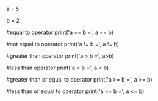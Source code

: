 a = 5

b = 2

#equal to operator
print('a == b =', a == b)

#not equal to operator
print('a != b =', a != b)

#greater than operator
print('a > b =', a>b)

#less than operator
print('a < b =', a < b)

#greater than or equal to operator
print('a >= b =', a >= b)

#less than or equal to operator
print('a <= b =', a <= b)
